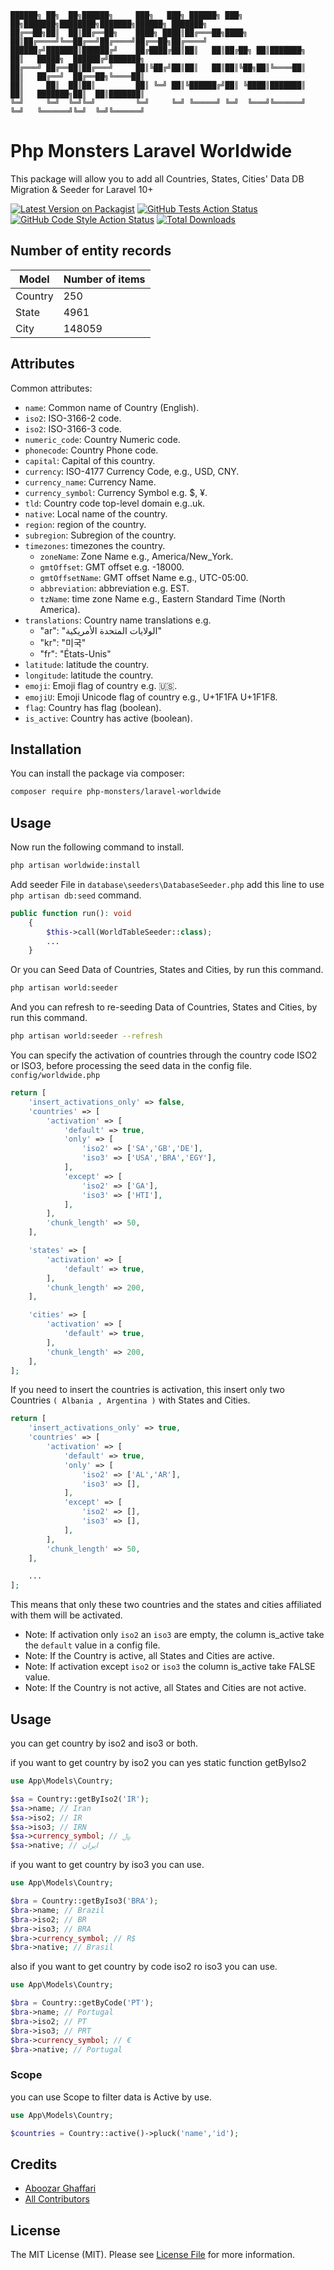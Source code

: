```
██████╗ ██╗  ██╗██████╗     ███╗   ███╗ ██████╗ ███╗   ██╗███████╗████████╗███████╗██████╗ ███████╗
██╔══██╗██║  ██║██╔══██╗    ████╗ ████║██╔═══██╗████╗  ██║██╔════╝╚══██╔══╝██╔════╝██╔══██╗██╔════╝
██████╔╝███████║██████╔╝    ██╔████╔██║██║   ██║██╔██╗ ██║███████╗   ██║   █████╗  ██████╔╝███████╗
██╔═══╝ ██╔══██║██╔═══╝     ██║╚██╔╝██║██║   ██║██║╚██╗██║╚════██║   ██║   ██╔══╝  ██╔══██╗╚════██║
██║     ██║  ██║██║         ██║ ╚═╝ ██║╚██████╔╝██║ ╚████║███████║   ██║   ███████╗██║  ██║███████║
╚═╝     ╚═╝  ╚═╝╚═╝         ╚═╝     ╚═╝ ╚═════╝ ╚═╝  ╚═══╝╚══════╝   ╚═╝   ╚══════╝╚═╝  ╚═╝╚══════╝
```
# Php Monsters Laravel Worldwide
This package will allow you to add all Countries, States, Cities' Data DB Migration & Seeder for Laravel 10+

[![Latest Version on Packagist](https://img.shields.io/packagist/v/php-monsters/laravel-worldwide.svg?style=flat-square)](https://packagist.org/packages/php-monsters/laravel-worldwide)
[![GitHub Tests Action Status](https://img.shields.io/github/actions/workflow/status/php-monsters/laravel-worldwide/run-tests.yml?branch=main&label=tests&style=flat-square)](https://github.com/php-monsters/laravel-worldwide/actions?query=workflow%3Arun-tests+branch%3Amain)
[![GitHub Code Style Action Status](https://img.shields.io/github/actions/workflow/status/php-monsters/laravel-worldwide/fix-php-code-style-issues.yml?branch=main&label=code%20style&style=flat-square)](https://github.com/php-monsters/laravel-worldwide/actions?query=workflow%3A"Fix+PHP+code+style+issues"+branch%3Amain)
[![Total Downloads](https://img.shields.io/packagist/dt/php-monsters/laravel-worldwide.svg?style=flat-square)](https://packagist.org/packages/php-monsters/laravel-worldwide)


## Number of entity records
| Model   | Number of items |
|---------|-----------------|
| Country | 250             |
| State   | 4961            |
| City    | 148059          |


## Attributes

Common attributes:

- `name`: Common name of Country (English).
- `iso2`: ISO-3166-2 code.
- `iso2`: ISO-3166-3 code.
- `numeric_code`: Country Numeric code.
- `phonecode`: Country Phone code.
- `capital`: Capital of this country.
- `currency`: ISO-4177 Currency Code, e.g., USD, CNY.
- `currency_name`: Currency Name.
- `currency_symbol`: Currency Symbol e.g. $, ¥.
- `tld`: Country code top-level domain e.g..uk.
- `native`: Local name of the country.
- `region`: region of the country.
- `subregion`: Subregion of the country.
- `timezones`: timezones the country.
    - `zoneName`: Zone Name e.g., America/New_York.
    - `gmtOffset`: GMT offset e.g. -18000.
    - `gmtOffsetName`: GMT offset Name e.g., UTC-05:00.
    - `abbreviation`: abbreviation e.g. EST.
    - `tzName`: time zone Name e.g., Eastern Standard Time (North America).
- `translations`: Country name translations e.g.
    - "ar": "الولايات المتحدة الأمريكية"
    - "kr": "미국"
    - "fr": "États-Unis"
- `latitude`: latitude the country.
- `longitude`: latitude the country.
- `emoji`: Emoji flag of country e.g. 🇺🇸.
- `emojiU`: Emoji Unicode flag of country e.g., U+1F1FA U+1F1F8.
- `flag`: Country has flag (boolean).
- `is_active`: Country has active (boolean).


## Installation

You can install the package via composer:

```bash
composer require php-monsters/laravel-worldwide
```

## Usage
Now run the following command to install.
```bash
php artisan worldwide:install
```

Add seeder File in `database\seeders\DatabaseSeeder.php` add this line to use `php artisan db:seed` command.
```php
public function run(): void
    {
        $this->call(WorldTableSeeder::class);
        ...
    }
```

Or you can Seed Data of Countries, States and Cities, by run this command.
```bash
php artisan world:seeder
```

And you can refresh to re-seeding Data of Countries, States and Cities, by run this command.
```bash
php artisan world:seeder --refresh
```

You can specify the activation of countries through the country code ISO2 or ISO3,
before processing the seed data in the config file. `config/worldwide.php`
```php
return [
    'insert_activations_only' => false,
    'countries' => [
        'activation' => [
            'default' => true,
            'only' => [
                'iso2' => ['SA','GB','DE'],
                'iso3' => ['USA','BRA','EGY'],
            ],
            'except' => [
                'iso2' => ['GA'],
                'iso3' => ['HTI'],
            ],
        ],
        'chunk_length' => 50,
    ],

    'states' => [
        'activation' => [
            'default' => true,
        ],
        'chunk_length' => 200,
    ],

    'cities' => [
        'activation' => [
            'default' => true,
        ],
        'chunk_length' => 200,
    ],
];
```
If you need to insert the countries is activation, this insert only two Countries `( Albania , Argentina )` with States and Cities.
```php
return [
    'insert_activations_only' => true,
    'countries' => [
        'activation' => [
            'default' => true,
            'only' => [
                'iso2' => ['AL','AR'],
                'iso3' => [],
            ],
            'except' => [
                'iso2' => [],
                'iso3' => [],
            ],
        ],
        'chunk_length' => 50,
    ],

    ...
];
```


This means that only these two countries and the states and cities affiliated with them will be activated.
+ Note: If activation only `iso2` an `iso3` are empty, the column is_active take the `default` value in a config file.
+ Note: If the Country is active, all States and Cities are active.
+ Note: If activation except `iso2` or `iso3` the column is_active take FALSE value.
+ Note: If the Country is not active, all States and Cities are not active.


## Usage

you can get country by iso2 and iso3 or both.

if you want to get country by iso2 you can yes static function getByIso2
```php
use App\Models\Country;

$sa = Country::getByIso2('IR');
$sa->name; // Iran
$sa->iso2; // IR
$sa->iso3; // IRN
$sa->currency_symbol; // ﷼
$sa->native; // ایران
```

if you want to get country by iso3 you can use.
```php
use App\Models\Country;

$bra = Country::getByIso3('BRA');
$bra->name; // Brazil
$bra->iso2; // BR
$bra->iso3; // BRA
$bra->currency_symbol; // R$
$bra->native; // Brasil
```
also if you want to get country by code iso2 ro iso3 you can use.
```php
use App\Models\Country;

$bra = Country::getByCode('PT');
$bra->name; // Portugal
$bra->iso2; // PT
$bra->iso3; // PRT
$bra->currency_symbol; // €
$bra->native; // Portugal
```

### Scope
you can use Scope to filter data is Active by use.

```php
use App\Models\Country;

$countries = Country::active()->pluck('name','id');
```

## Credits

- [Aboozar Ghaffari](https://github.com/samuraee)
- [All Contributors](../../contributors)

## License

The MIT License (MIT). Please see [License File](LICENSE.md) for more information.
